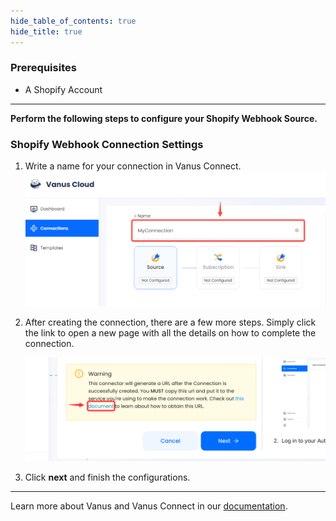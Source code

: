```yaml
--- 
hide_table_of_contents: true
hide_title: true
---
```


### Prerequisites

- A Shopify Account

---

**Perform the following steps to configure your Shopify Webhook Source.**

### Shopify Webhook Connection Settings

1. Write a name for your connection in Vanus Connect.
   ![img.png](images/1.png)
2. After creating the connection, there are a few more steps. Simply click the link to open a new page with all the details on how to complete the connection.

   ![](images/warning.png)

3. Click **next** and finish the configurations.

---

Learn more about Vanus and Vanus Connect in our [documentation](https://docs.vanus.ai).
